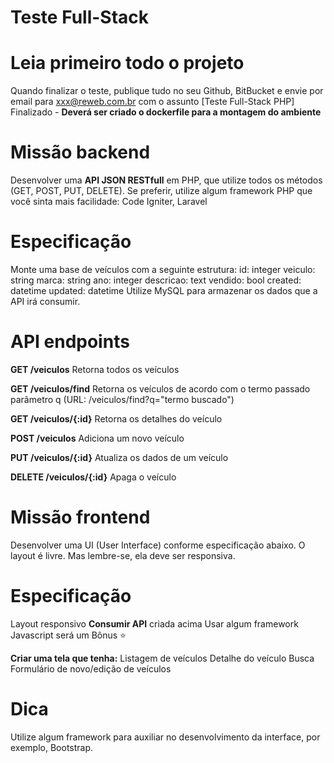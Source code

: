 # Teste Full-Stack
# Leia primeiro todo o projeto
Quando finalizar o teste, publique tudo no seu Github, BitBucket e envie por email para xxx@reweb.com.br com o assunto [Teste Full-Stack PHP] Finalizado - <SEU NOME>
**Deverá ser criado o dockerfile para a montagem do ambiente**

# Missão backend
Desenvolver uma **API JSON RESTfull** em PHP, que utilize todos os métodos (GET, POST, PUT, DELETE).
Se preferir, utilize algum framework PHP que você sinta mais facilidade: Code Igniter, Laravel

# Especificação
Monte uma base de veículos com a seguinte estrutura:
id:		    integer
veiculo:   	string
marca:     	string
ano:       	integer
descricao: 	text
vendido:   	bool
created:   	datetime
updated:   	datetime
Utilize MySQL para armazenar os dados que a API irá consumir.

# API endpoints
**GET /veiculos**
Retorna todos os veículos

**GET /veiculos/find**
Retorna os veículos de acordo com o termo passado parâmetro q (URL: /veiculos/find?q="termo buscado")

**GET /veiculos/{:id}**
Retorna os detalhes do veículo

**POST /veiculos**
Adiciona um novo veículo

**PUT /veiculos/{:id}**
Atualiza os dados de um veículo

**DELETE /veiculos/{:id}**
Apaga o veículo

# Missão frontend
Desenvolver uma UI (User Interface) conforme especificação abaixo. O layout é livre. Mas lembre-se, ela deve ser responsiva.

# Especificação

Layout responsivo
**Consumir API** criada acima
Usar algum framework Javascript será um Bônus ⭐

**Criar uma tela que tenha:**
Listagem de veículos
Detalhe do veículo
Busca
Formulário de novo/edição de veículos


# Dica
Utilize algum framework para auxiliar no desenvolvimento da interface, por exemplo, Bootstrap.
